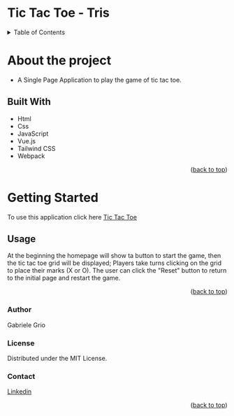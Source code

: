 <a name="readme-top"></a>
# Tic Tac Toe - Tris

<!-- TABLE OF CONTENTS -->
<details>
  <summary>Table of Contents</summary>
  <ol>
    <li>
      <a href="#about-the-project">About The Project</a>
      <ul>
        <li><a href="#built-with">Built With</a></li>
      </ul>
    </li>
    <li>
      <a href="#getting-started">Getting Started</a>
      <ul>
        <li><a href="#usage">Usage</a></li>
      </ul>
    </li>
    <li><a href="#author">Author</a></li>
    <li><a href="#license">License</a></li>
    <li><a href="#contact">Contact</a></li>
  </ol>
</details>

# About the project
* A Single Page Application to play the game of tic tac toe.
  

## Built With
* Html
* Css
* JavaScript
* Vue.js
* Tailwind CSS
* Webpack

  
<p align="right">(<a href="#readme-top">back to top</a>)</p>

# Getting Started
To use this application click here <a href="https://giocodeltris.netlify.app">Tic Tac Toe</a>

## Usage
At the beginning the homepage will show ta button to start the game, then the tic tac toe grid will be displayed; Players take turns clicking on the grid to place their marks (X or O).
The user can click the "Reset" button to return to the initial page and restart the game.

<p align="right">(<a href="#readme-top">back to top</a>)</p>

### Author
Gabriele Grio


### License 
Distributed under the MIT License.


### Contact
<a href="https://www.linkedin.com/in/gabriele-grio-a14323210/">Linkedin</a>


<p align="right">(<a href="#readme-top">back to top</a>)</p>